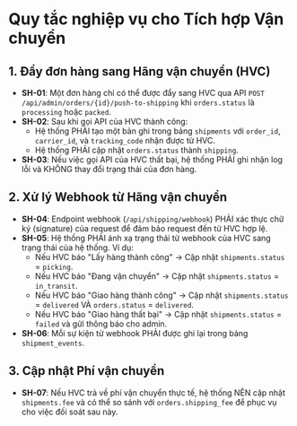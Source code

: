 # Quy tắc nghiệp vụ cho Tích hợp Vận chuyển

## 1. Đẩy đơn hàng sang Hãng vận chuyển (HVC)

-   **SH-01**: Một đơn hàng chỉ có thể được đẩy sang HVC qua API `POST /api/admin/orders/{id}/push-to-shipping` khi `orders.status` là `processing` hoặc `packed`.
-   **SH-02**: Sau khi gọi API của HVC thành công:
    -   Hệ thống PHẢI tạo một bản ghi trong bảng `shipments` với `order_id`, `carrier_id`, và `tracking_code` nhận được từ HVC.
    -   Hệ thống PHẢI cập nhật `orders.status` thành `shipping`.
-   **SH-03**: Nếu việc gọi API của HVC thất bại, hệ thống PHẢI ghi nhận log lỗi và KHÔNG thay đổi trạng thái của đơn hàng.

## 2. Xử lý Webhook từ Hãng vận chuyển

-   **SH-04**: Endpoint webhook (`/api/shipping/webhook`) PHẢI xác thực chữ ký (signature) của request để đảm bảo request đến từ HVC hợp lệ.
-   **SH-05**: Hệ thống PHẢI ánh xạ trạng thái từ webhook của HVC sang trạng thái của hệ thống. Ví dụ:
    -   Nếu HVC báo "Lấy hàng thành công" -> Cập nhật `shipments.status` = `picking`.
    -   Nếu HVC báo "Đang vận chuyển" -> Cập nhật `shipments.status` = `in_transit`.
    -   Nếu HVC báo "Giao hàng thành công" -> Cập nhật `shipments.status` = `delivered` VÀ `orders.status` = `delivered`.
    -   Nếu HVC báo "Giao hàng thất bại" -> Cập nhật `shipments.status` = `failed` và gửi thông báo cho admin.
-   **SH-06**: Mỗi sự kiện từ webhook PHẢI được ghi lại trong bảng `shipment_events`.

## 3. Cập nhật Phí vận chuyển

-   **SH-07**: Nếu HVC trả về phí vận chuyển thực tế, hệ thống NÊN cập nhật `shipments.fee` và có thể so sánh với `orders.shipping_fee` để phục vụ cho việc đối soát sau này.
